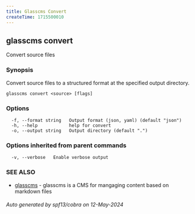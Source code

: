 ```yaml
---
title: Glasscms Convert
createTime: 1715500010
---
```

## glasscms convert

Convert source files

### Synopsis

Convert source files to a structured format at the specified output directory.

```
glasscms convert <source> [flags]
```

### Options

```
  -f, --format string   Output format (json, yaml) (default "json")
  -h, --help            help for convert
  -o, --output string   Output directory (default ".")
```

### Options inherited from parent commands

```
  -v, --verbose   Enable verbose output
```

### SEE ALSO

* [glasscms]()	 - glasscms is a CMS for mangaging content based on markdown files

###### Auto generated by spf13/cobra on 12-May-2024

